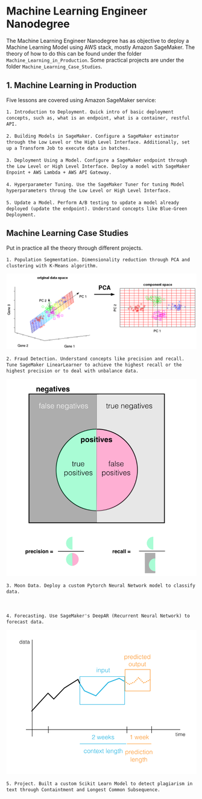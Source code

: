 # Machine Learning Engineer Nanodegree

The Machine Learning Engineer Nanodegree has as objective to deploy a Machine Learning Model using AWS stack, mostly Amazon SageMaker. The theory of how to do this can be found under the folder `Machine_Learning_in_Production`. Some practical projects are under the folder `Machine_Learning_Case_Studies`. 

## 1. Machine Learning in Production 

Five lessons are covered using Amazon SageMaker service: 

    1. Introduction to Deployment. Quick intro of basic deployment concepts, such as, what is an endpoint, what is a container, restful API. 

    2. Building Models in SageMaker. Configure a SageMaker estimator through the Low Level or the High Level Interface. Additionally, set up a Transform Job to execute data in batches.

    3. Deployment Using a Model. Configure a SageMaker endpoint through the Low Level or High Level Interface. Deploy a model with SageMaker Enpoint + AWS Lambda + AWS API Gateway. 

    4. Hyperparameter Tuning. Use the SageMaker Tuner for tuning Model hyperparameters throug the Low Level or High Level Interface. 

    5. Update a Model. Perform A/B testing to update a model already deployed (update the endpoint). Understand concepts like Blue-Green Deployment. 

## Machine Learning Case Studies 

Put in practice all the theory through different projects. 

    1. Population Segmentation. Dimensionality reduction through PCA and clustering with K-Means algorithm. 

![Segmentation_Example](Machine_Learning_Case_Studies/Population_Segmentation/figs/pca_2d_dim_reduction.png)

    2. Fraud Detection. Understand concepts like precision and recall. Tune SageMaker LinearLearner to achieve the highest recall or the highest precision or to deal with unbalance data. 

![Detection_Example](Machine_Learning_Case_Studies/Fraud_Detection/figs/precision_recall.png)

    3. Moon Data. Deploy a custom Pytorch Neural Network model to classify data. 



    4. Forecasting. Use SageMaker's DeepAR (Recurrent Neural Network) to forecast data. 

![Forecasting_Example](Machine_Learning_Case_Studies/Forecasting/figs/context_prediction_windows.png)

    5. Project. Built a custom Scikit Learn Model to detect plagiarism in text through Containtment and Longest Common Subsequence.  



